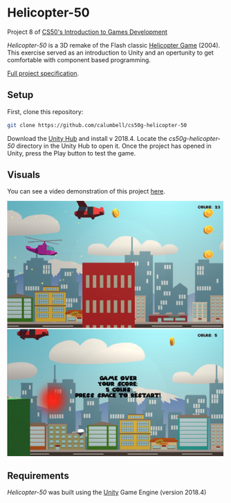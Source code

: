 # Helicopter-50

Project 8 of [CS50's Introduction to Games Development](https://cs50.harvard.edu/games/2018/)


*Helicopter-50* is a 3D remake of the Flash classic [Helicopter Game](https://www.addictinggames.com/clicker/helicopter-game) (2004). This exercise served as an introduction to Unity and an opertunity to get comfortable with component based programming.

[Full project specification](https://cs50.harvard.edu/games/2018/projects/8/helicopter/).

## Setup
First, clone this repository:
```bash
git clone https://github.com/calumbell/cs50g-helicopter-50
```

Download the [Unity Hub](https://unity3d.com/get-unity/download/) and install v 2018.4. Locate the *cs50g-helicopter-50* directory in the Unity Hub to open it. Once the project has opened in Unity, press the Play button to test the game.

## Visuals
You can see a video demonstration of this project [here](https://youtu.be/Yf6Pf22AeqE).

<img src="screenshots/helicopter-50-playstate.png" width=500>
<img src="screenshots/helicopter-50-gameover.png" width=500>

## Requirements
*Helicopter-50* was built using the [Unity](https://unity.com/) Game Engine (version 2018.4)